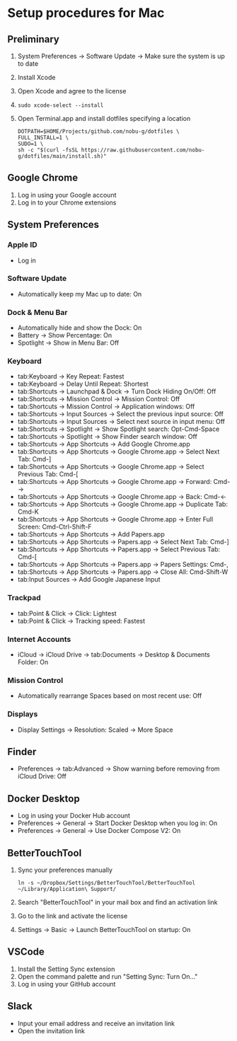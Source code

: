 # Setup procedures for Mac

## Preliminary

1. System Preferences -> Software Update -> Make sure the system is up to date
1. Install Xcode
1. Open Xcode and agree to the license
1. `sudo xcode-select --install`
1. Open Terminal.app and install dotfiles specifying a location

    ```shell
    DOTPATH=$HOME/Projects/github.com/nobu-g/dotfiles \
    FULL_INSTALL=1 \
    SUDO=1 \
    sh -c "$(curl -fsSL https://raw.githubusercontent.com/nobu-g/dotfiles/main/install.sh)"
    ```

## Google Chrome

1. Log in using your Google account
1. Log in to your Chrome extensions

## System Preferences

### Apple ID

- Log in

### Software Update

- Automatically keep my Mac up to date: On

### Dock & Menu Bar

- Automatically hide and show the Dock: On
- Battery -> Show Percentage: On
- Spotlight -> Show in Menu Bar: Off

### Keyboard

- tab:Keyboard -> Key Repeat: Fastest
- tab:Keyboard -> Delay Until Repeat: Shortest
- tab:Shortcuts -> Launchpad & Dock -> Turn Dock Hiding On/Off: Off
- tab:Shortcuts -> Mission Control -> Mission Control: Off
- tab:Shortcuts -> Mission Control -> Application windows: Off
- tab:Shortcuts -> Input Sources -> Select the previous input source: Off
- tab:Shortcuts -> Input Sources -> Select next source in input menu: Off
- tab:Shortcuts -> Spotlight -> Show Spotlight search: Opt-Cmd-Space
- tab:Shortcuts -> Spotlight -> Show Finder search window: Off
- tab:Shortcuts -> App Shortcuts -> Add Google Chrome.app
- tab:Shortcuts -> App Shortcuts -> Google Chrome.app -> Select Next Tab: Cmd-]
- tab:Shortcuts -> App Shortcuts -> Google Chrome.app -> Select Previous Tab: Cmd-[
- tab:Shortcuts -> App Shortcuts -> Google Chrome.app -> Forward: Cmd-→
- tab:Shortcuts -> App Shortcuts -> Google Chrome.app -> Back: Cmd-←
- tab:Shortcuts -> App Shortcuts -> Google Chrome.app -> Duplicate Tab: Cmd-K
- tab:Shortcuts -> App Shortcuts -> Google Chrome.app -> Enter Full Screen: Cmd-Ctrl-Shift-F
- tab:Shortcuts -> App Shortcuts -> Add Papers.app
- tab:Shortcuts -> App Shortcuts -> Papers.app -> Select Next Tab: Cmd-]
- tab:Shortcuts -> App Shortcuts -> Papers.app -> Select Previous Tab: Cmd-[
- tab:Shortcuts -> App Shortcuts -> Papers.app -> Papers Settings: Cmd-,
- tab:Shortcuts -> App Shortcuts -> Papers.app -> Close All: Cmd-Shift-W
- tab:Input Sources -> Add Google Japanese Input

### Trackpad

- tab:Point & Click -> Click: Lightest
- tab:Point & Click -> Tracking speed: Fastest

### Internet Accounts

- iCloud -> iCloud Drive -> tab:Documents -> Desktop & Documents Folder: On

### Mission Control

- Automatically rearrange Spaces based on most recent use: Off

### Displays

- Display Settings -> Resolution: Scaled -> More Space

## Finder

- Preferences -> tab:Advanced -> Show warning before removing from iCloud Drive: Off

## Docker Desktop

- Log in using your Docker Hub account
- Preferences -> General -> Start Docker Desktop when you log in: On
- Preferences -> General -> Use Docker Compose V2: On

## BetterTouchTool

1. Sync your preferences manually

    ```shell
    ln -s ~/Dropbox/Settings/BetterTouchTool/BetterTouchTool ~/Library/Application\ Support/
    ```

1. Search "BetterTouchTool" in your mail box and find an activation link
1. Go to the link and activate the license
1. Settings -> Basic -> Launch BetterTouchTool on startup: On

## VSCode

1. Install the Setting Sync extension
1. Open the command palette and run "Setting Sync: Turn On..."
1. Log in using your GitHub account

## Slack

- Input your email address and receive an invitation link
- Open the invitation link
